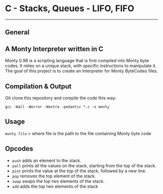 # C - Stacks, Queues - LIFO, FIFO
-------------------------------------------------------------------------------

## General

## A Monty Interpreter written in C

Monty 0.98 is a scripting language that is first compiled into Monty byte codes.
It relies on a unique stack, with specific instructions to manipulate it.
 The goal of this project is to create an interpreter for Monty ByteCodes files.


## Compilation & Output
Git clone this repository and compile the code this way:

   `gcc -Wall -Werror -Wextra -pedantic *.c -o monty`

## Usage
`monty file`
      > where file is the path to the file containing Monty byte code

## Opcodes
* `push` adds an element to the stack.
* `pall` prints all the values on the stack, starting from the top of the stack.
* `pint` prints the value at the top of the stack, followed by a new line.
* `pop` removes the top element of the stack.
* `swap` swaps the top two elements of the stack.
* `add` adds the top two elements of the stack
